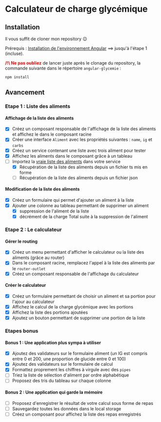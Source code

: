 # Calculateur de charge glycémique

## Installation

Il vous suffit de cloner mon repository :wink:

Prérequis : [Installation de l'environnement Angular](https://angular.io/guide/setup-local) ==> jusqu'à l'étape 1 (incluse).

<span style='color:red'> **/!\ Ne pas oubliez**</span> de lancer juste après le clonage du repository, la commande suivante dans le répertoire `angular-glycemie` :

```bash
npm install
```

## Avancement

### Etape 1 : Liste des aliments

#### Affichage de la liste des aliments

- [x] Créez un composant responsable de l'affichage de la liste des aliments et affichez le dans le composant racine
- [x] Créer une interface `Aliment` avec les propriétés suivantes : `name`, `ig` et `carbs`
- [x] Créez un service contenant une liste avec trois aliment pour tester
- [x] Affichez les aliments dans le composant grâce à un tableau
- [ ] Importez la [vraie liste des aliments](./aliments.json) dans votre service
  - [x] Récupération de la liste des aliments depuis un fichier ts mis en forme
  - [ ] Récupération de la liste des aliments depuis un fichier json

#### Modification de la liste des aliments

- [x] Créez un formulaire qui permet d'ajouter un aliment à la liste
- [x] Ajouter une colonne au tableau permettant de supprimer un aliment
  - [x] suppression de l'aliment de la liste
  - [x] décrément de la charge Total suite à la suppression de l'aliment

### Etape 2 : Le calculateur

#### Gérer le routing

- [x] Créez un menu permettant d'afficher le calculateur ou la liste des aliments (grâce au router)
- [x] Dans le composant racine, remplacez l'appel à la liste des aliments par le `router-outlet`
- [x] Créez un composant responsable de l'affichage du calculateur

#### Créer le calculateur

- [x] Créez un formulaire permettant de choisir un aliment et sa portion pour l'ajour au calculateur
- [x] Affichez le calcul de la charge glycémique avec les portions
- [x] Affichez la liste des portions ajoutées
- [x] Ajoutez un bouton permettant de supprimer une portion de la liste

### Etapes bonus

#### Bonus 1 : Une application plus sympa à utiliser

- [x] Ajoutez des validateurs sur le formulaire aliment (un IG est compris entre 0 et 200, une proportion de glucide entre 0 et 100)
- [x] Ajoutez des validateurs sur le formulaire de calcul
- [x] Formattez proprement les chiffres à virgule avec des `pipes`
- [ ] Triez la liste de sélection d'aliment par ordre alphabétique
- [ ] Proposez des tris du tableau sur chaque colonne

#### Bonus 2 : Une application qui garde la mémoire

- [ ] Proposez d'enregistrer le résultat de votre calcul sous forme de repas
- [ ] Sauvegardez toutes les données dans le local storage
- [ ] Créez un composant pour affichez la liste des repas enregistrés
